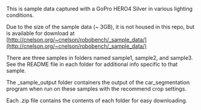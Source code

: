 This is sample data captured with a GoPro HERO4 Silver in various lighting conditions.

Due to the size of the sample data (~ 3GB), it is not housed in this repo, but is available for download at 
[http://cnelson.org/~cnelson/robobench/_sample_data/](http://cnelson.org/~cnelson/robobench/_sample_data/)

There are three samples in folders named sample1, sample2, and sample3.  
See the README file in each folder for additional info specific to that sample.

The _sample_output folder containers the output of the car_segmentation program when run on 
these samples with the recommend crop settings.

Each .zip file contains the contents of each folder for easy downloading.

